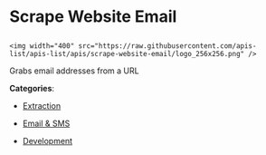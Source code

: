 # Scrape Website Email<p align="center">
    <img width="400" src="https://raw.githubusercontent.com/apis-list/apis-list/apis/scrape-website-email/logo_256x256.png" />
</p>

Grabs email addresses from a URL

**Categories**:

- [Extraction](https://github/apis-list/apis-list#extraction)

- [Email & SMS](https://github/apis-list/apis-list#email-and-sms)

- [Development](https://github/apis-list/apis-list#development)



